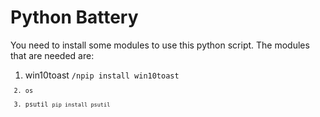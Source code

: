 # Python Battery
You need to install some modules to use this python script. The modules that are needed are:
1. win10toast
<code>/npip install win10toast<code>
2. os
3. psutil
<code>pip install psutil<code>

